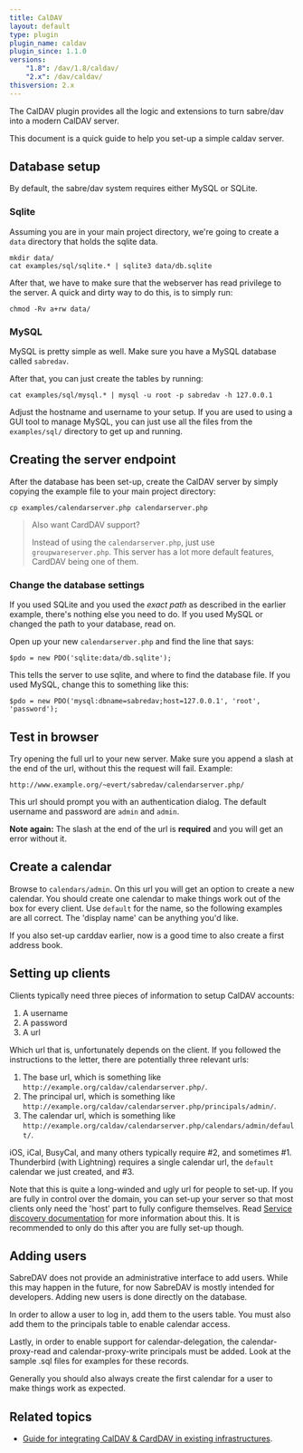 ```yaml
---
title: CalDAV
layout: default
type: plugin
plugin_name: caldav
plugin_since: 1.1.0
versions:
    "1.8": /dav/1.8/caldav/
    "2.x": /dav/caldav/
thisversion: 2.x
---
```


The CalDAV plugin provides all the logic and extensions to turn
sabre/dav into a modern CalDAV server.

This document is a quick guide to help you set-up a simple caldav server.


Database setup
--------------

By default, the sabre/dav system requires either MySQL or SQLite.

### Sqlite

Assuming you are in your main project directory, we're going to create a `data`
directory that holds the sqlite data.

    mkdir data/
    cat examples/sql/sqlite.* | sqlite3 data/db.sqlite

After that, we have to make sure that the webserver has read privilege to the
server. A quick and dirty way to do this, is to simply run:

    chmod -Rv a+rw data/


### MySQL

MySQL is pretty simple as well. Make sure you have a MySQL database called
`sabredav`.

After that, you can just create the tables by running:

    cat examples/sql/mysql.* | mysql -u root -p sabredav -h 127.0.0.1

Adjust the hostname and username to your setup. If you are used to using a
GUI tool to manage MySQL, you can just use all the files from the
`examples/sql/` directory to get up and running.


Creating the server endpoint
----------------------------

After the database has been set-up, create the CalDAV server by simply copying
the example file to your main project directory:

    cp examples/calendarserver.php calendarserver.php

> Also want CardDAV support?
>
> Instead of using the `calendarserver.php`, just use `groupwareserver.php`.
> This server has a lot more default features, CardDAV being one of them.

### Change the database settings

If you used SQLite and you used the _exact path_ as described in the earlier
example, there's nothing else you need to do. If you used MySQL or changed the
path to your database, read on.

Open up your new `calendarserver.php` and find the line that says:

    $pdo = new PDO('sqlite:data/db.sqlite');

This tells the server to use sqlite, and where to find the database file. If
you used MySQL, change this to something like this:

    $pdo = new PDO('mysql:dbname=sabredav;host=127.0.0.1', 'root', 'password');



Test in browser
---------------

Try opening the full url to your new server. Make sure you append a slash at
the end of the url, without this the request will fail. Example:

    http://www.example.org/~evert/sabredav/calendarserver.php/

This url should prompt you with an authentication dialog. The default username
and password are `admin` and `admin`.

**Note again:** The slash at the end of the url is **required** and you will
get an error without it.


Create a calendar
-----------------

Browse to `calendars/admin`. On this url you will get an option to create a
new calendar. You should create one calendar to make things work out of the
box for every client. Use `default` for the name, so the following examples
are all correct. The 'display name' can be anything you'd like.

If you also set-up carddav earlier, now is a good time to also create a first
address book.

Setting up clients
------------------

Clients typically need three pieces of information to setup CalDAV accounts:

1. A username
2. A password
3. A url

Which url that is, unfortunately depends on the client. If you followed the
instructions to the letter, there are potentially three relevant urls:


1. The base url, which is something like `http://example.org/caldav/calendarserver.php/`.
2. The principal url, which is something like `http://example.org/caldav/calendarserver.php/principals/admin/`.
3. The calendar url, which is something like `http://example.org/caldav/calendarserver.php/calendars/admin/default/`.

iOS, iCal, BusyCal, and many others typically require #2, and sometimes #1.
Thunderbird (with Lightning) requires a single calendar url, the `default`
calendar we just created, and #3.

Note that this is quite a long-winded and ugly url for people to set-up. If you
are fully in control over the domain, you can set-up your server so that most
clients only need the 'host' part to fully configure themselves. Read
[Service discovery documentation](/dav/service-discovery) for more information
about this. It is recommended to only do this after you are fully set-up though.

Adding users
------------

SabreDAV does not provide an administrative interface to add users. While this
may happen in the future, for now SabreDAV is mostly intended for developers.
Adding new users is done directly on the database.

In order to allow a user to log in, add them to the users table. You must also
add them to the principals table to enable calendar access.

Lastly, in order to enable support for calendar-delegation, the
calendar-proxy-read and calendar-proxy-write principals must be added. Look at
the sample .sql files for examples for these records.

Generally you should also always create the first calendar for a user to make
things work as expected.

Related topics
--------------

* [Guide for integrating CalDAV & CardDAV in existing infrastructures](/dav/caldav-carddav-integration-guide).
